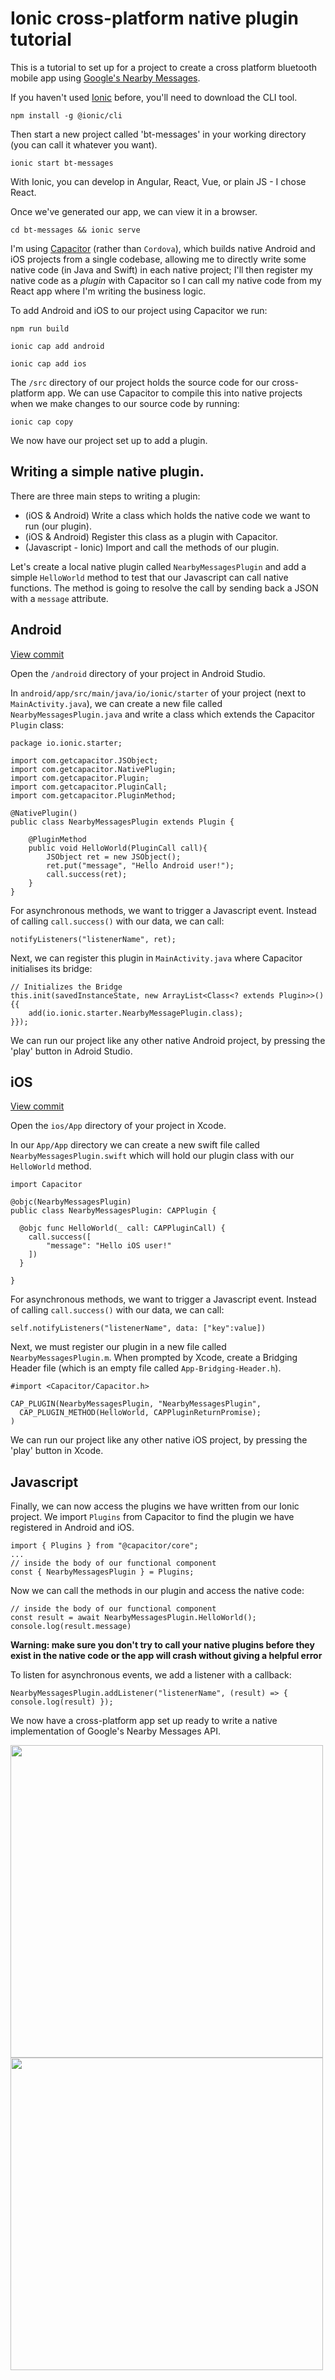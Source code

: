 # Ionic cross-platform native plugin tutorial

This is a tutorial to set up for a project to create a cross platform bluetooth mobile app using [Google's Nearby Messages](https://developers.google.com/nearby/messages/overview).

If you haven't used [Ionic](https://ionicframework.com/) before, you'll need to download the CLI tool.

`npm install -g @ionic/cli`

Then start a new project called 'bt-messages' in your working directory (you can call it whatever you want).

`ionic start bt-messages`

With Ionic, you can develop in Angular, React, Vue, or plain JS - I chose React.

Once we've generated our app, we can view it in a browser.

`cd bt-messages && ionic serve`

I'm using [Capacitor](https://capacitorjs.com/) (rather than `Cordova`), which builds native Android and iOS projects from a single codebase, allowing me to directly write some native code (in Java and Swift) in each native project; I'll then register my native code as a _plugin_ with Capacitor so I can call my native code from my React app where I'm writing the business logic.

To add Android and iOS to our project using Capacitor we run:

`npm run build`

`ionic cap add android`

`ionic cap add ios`

The `/src` directory of our project holds the source code for our cross-platform app. We can use Capacitor to compile this into native projects when we make changes to our source code by running:

`ionic cap copy`

We now have our project set up to add a plugin.

## Writing a simple native plugin.

There are three main steps to writing a plugin:

- (iOS & Android) Write a class which holds the native code we want to run (our plugin).
- (iOS & Android) Register this class as a plugin with Capacitor.
- (Javascript - Ionic) Import and call the methods of our plugin.

Let's create a local native plugin called `NearbyMessagesPlugin` and add a simple `HelloWorld` method to test that our Javascript can call native functions. The method is going to resolve the call by sending back a JSON with a `message` attribute.

## Android

[View commit](https://github.com/JamesDHW/ionic-bluetooth-plugin/commit/f9a4478de05fb4d0e9b86a8527836295f3826c42)

Open the `/android` directory of your project in Android Studio.

In `android/app/src/main/java/io/ionic/starter` of your project (next to `MainActivity.java`), we can create a new file called `NearbyMessagesPlugin.java` and write a class which extends the Capacitor `Plugin` class:

```
package io.ionic.starter;

import com.getcapacitor.JSObject;
import com.getcapacitor.NativePlugin;
import com.getcapacitor.Plugin;
import com.getcapacitor.PluginCall;
import com.getcapacitor.PluginMethod;

@NativePlugin()
public class NearbyMessagesPlugin extends Plugin {

    @PluginMethod
    public void HelloWorld(PluginCall call){
        JSObject ret = new JSObject();
        ret.put("message", "Hello Android user!");
        call.success(ret);
    }
}
```

For asynchronous methods, we want to trigger a Javascript event. Instead of calling `call.success()` with our data, we can call: 

```
notifyListeners("listenerName", ret);
```

Next, we can register this plugin in `MainActivity.java` where Capacitor initialises its bridge:

```
// Initializes the Bridge
this.init(savedInstanceState, new ArrayList<Class<? extends Plugin>>() {{
    add(io.ionic.starter.NearbyMessagePlugin.class);
}});
```

We can run our project like any other native Android project, by pressing the 'play' button in Adroid Studio.

## iOS

[View commit](https://github.com/JamesDHW/ionic-bluetooth-plugin/commit/b53757d8faaa57d113b899d15ede1e9641703164)

Open the `ios/App` directory of your project in Xcode.

In our `App/App` directory we can create a new swift file called `NearbyMessagesPlugin.swift` which will hold our plugin class with our `HelloWorld` method.

```
import Capacitor

@objc(NearbyMessagesPlugin)
public class NearbyMessagesPlugin: CAPPlugin {

  @objc func HelloWorld(_ call: CAPPluginCall) {
    call.success([
        "message": "Hello iOS user!"
    ])
  }

}
```

For asynchronous methods, we want to trigger a Javascript event. Instead of calling `call.success()` with our data, we can call: 

```
self.notifyListeners("listenerName", data: ["key":value])
```

Next, we must register our plugin in a new file called `NearbyMessagesPlugin.m`. When prompted by Xcode, create a Bridging Header file (which is an empty file called `App-Bridging-Header.h`).

```
#import <Capacitor/Capacitor.h>

CAP_PLUGIN(NearbyMessagesPlugin, "NearbyMessagesPlugin",
  CAP_PLUGIN_METHOD(HelloWorld, CAPPluginReturnPromise);
)
```

We can run our project like any other native iOS project, by pressing the 'play' button in Xcode.

## Javascript

Finally, we can now access the plugins we have written from our Ionic project. We import `Plugins` from Capacitor to find the plugin we have registered in Android and iOS.

```
import { Plugins } from "@capacitor/core";
...
// inside the body of our functional component
const { NearbyMessagesPlugin } = Plugins;
```

Now we can call the methods in our plugin and access the native code:

```
// inside the body of our functional component
const result = await NearbyMessagesPlugin.HelloWorld();
console.log(result.message)
```

**Warning: make sure you don't try to call your native plugins before they exist in the native code or the app will crash without giving a helpful error**

To listen for asynchronous events, we add a listener with a callback:

```
NearbyMessagesPlugin.addListener("listenerName", (result) => { console.log(result) });
```

We now have a cross-platform app set up ready to write a native implementation of Google's Nearby Messages API.

<img src="./images/ios.gif" height="500" />
<img src="./images/android.gif" height="500" />
